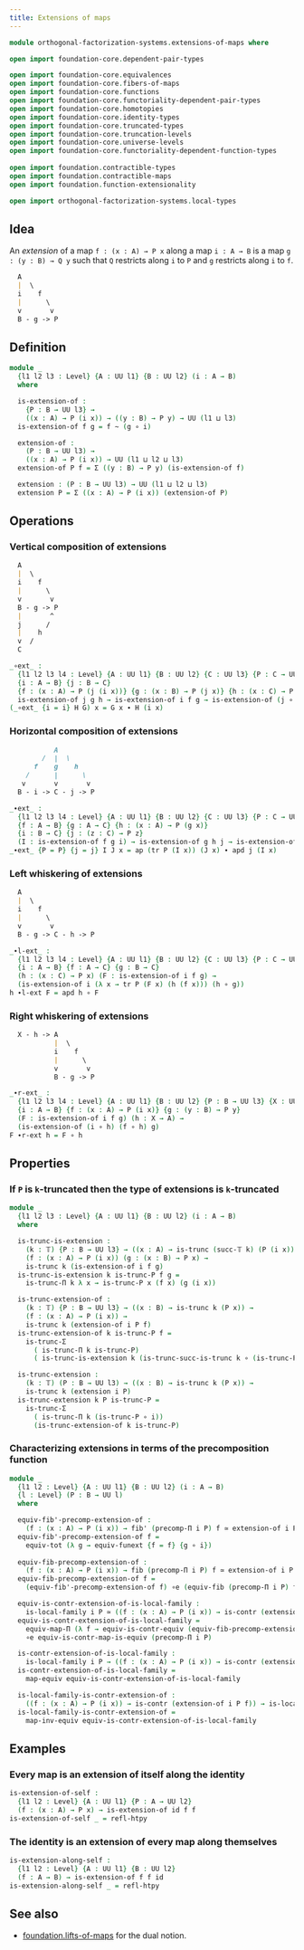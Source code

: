 ```yaml
---
title: Extensions of maps
---
```


```agda
module orthogonal-factorization-systems.extensions-of-maps where

open import foundation-core.dependent-pair-types

open import foundation-core.equivalences
open import foundation-core.fibers-of-maps
open import foundation-core.functions
open import foundation-core.functoriality-dependent-pair-types
open import foundation-core.homotopies
open import foundation-core.identity-types
open import foundation-core.truncated-types
open import foundation-core.truncation-levels
open import foundation-core.universe-levels
open import foundation-core.functoriality-dependent-function-types
  
open import foundation.contractible-types
open import foundation.contractible-maps
open import foundation.function-extensionality

open import orthogonal-factorization-systems.local-types
```

## Idea

An _extension_ of a map `f : (x : A) → P x` along a map `i : A → B`
is a map `g : (y : B) → Q y` such that `Q` restricts along `i`
to `P` and `g` restricts along `i` to `f`.

```md
  A
  |  \
  i    f
  |      \
  v       v
  B - g -> P
```

## Definition

```agda
module _
  {l1 l2 l3 : Level} {A : UU l1} {B : UU l2} (i : A → B)
  where

  is-extension-of :
    {P : B → UU l3} →
    ((x : A) → P (i x)) → ((y : B) → P y) → UU (l1 ⊔ l3)
  is-extension-of f g = f ~ (g ∘ i)

  extension-of :
    (P : B → UU l3) →
    ((x : A) → P (i x)) → UU (l1 ⊔ l2 ⊔ l3)
  extension-of P f = Σ ((y : B) → P y) (is-extension-of f)

  extension : (P : B → UU l3) → UU (l1 ⊔ l2 ⊔ l3)
  extension P = Σ ((x : A) → P (i x)) (extension-of P)
```

## Operations

### Vertical composition of extensions

```md
  A
  |  \
  i    f
  |      \
  v       v
  B - g -> P
  |       ^
  j      /
  |    h
  v  /
  C
```

```agda
_∘ext_ :
  {l1 l2 l3 l4 : Level} {A : UU l1} {B : UU l2} {C : UU l3} {P : C → UU l4}
  {i : A → B} {j : B → C}
  {f : (x : A) → P (j (i x))} {g : (x : B) → P (j x)} {h : (x : C) → P x} →
  is-extension-of j g h → is-extension-of i f g → is-extension-of (j ∘ i) f h
(_∘ext_ {i = i} H G) x = G x ∙ H (i x)
```

### Horizontal composition of extensions

```md
           A
        /  |  \
      f    g    h
    /      |      \
   v       v       v
  B - i -> C - j -> P
```

```agda
_∙ext_ :
  {l1 l2 l3 l4 : Level} {A : UU l1} {B : UU l2} {C : UU l3} {P : C → UU l4}
  {f : A → B} {g : A → C} {h : (x : A) → P (g x)}
  {i : B → C} {j : (z : C) → P z}
  (I : is-extension-of f g i) → is-extension-of g h j → is-extension-of f (λ x → tr P (I x) (h x)) (j ∘ i)
_∙ext_ {P = P} {j = j} I J x = ap (tr P (I x)) (J x) ∙ apd j (I x)
```

### Left whiskering of extensions

```md
  A
  |  \
  i    f
  |      \
  v       v
  B - g -> C - h -> P
```

```agda
_∙l-ext_ :
  {l1 l2 l3 l4 : Level} {A : UU l1} {B : UU l2} {C : UU l3} {P : C → UU l4}
  {i : A → B} {f : A → C} {g : B → C}
  (h : (x : C) → P x) (F : is-extension-of i f g) →
  (is-extension-of i (λ x → tr P (F x) (h (f x))) (h ∘ g))
h ∙l-ext F = apd h ∘ F
```

### Right whiskering of extensions

```md
  X - h -> A
           |  \
           i    f
           |      \
           v       v
           B - g -> P
```

```agda
_∙r-ext_ :
  {l1 l2 l3 l4 : Level} {A : UU l1} {B : UU l2} {P : B → UU l3} {X : UU l4}
  {i : A → B} {f : (x : A) → P (i x)} {g : (y : B) → P y} 
  (F : is-extension-of i f g) (h : X → A) →
  (is-extension-of (i ∘ h) (f ∘ h) g)
F ∙r-ext h = F ∘ h
```

## Properties

### If `P` is `k`-truncated then the type of extensions is `k`-truncated

```agda
module _
  {l1 l2 l3 : Level} {A : UU l1} {B : UU l2} (i : A → B)
  where

  is-trunc-is-extension :
    (k : 𝕋) {P : B → UU l3} → ((x : A) → is-trunc (succ-𝕋 k) (P (i x))) →
    (f : (x : A) → P (i x)) (g : (x : B) → P x) →
    is-trunc k (is-extension-of i f g)
  is-trunc-is-extension k is-trunc-P f g =
    is-trunc-Π k λ x → is-trunc-P x (f x) (g (i x))

  is-trunc-extension-of :
    (k : 𝕋) {P : B → UU l3} → ((x : B) → is-trunc k (P x)) →
    (f : (x : A) → P (i x)) →
    is-trunc k (extension-of i P f)
  is-trunc-extension-of k is-trunc-P f =
    is-trunc-Σ
      ( is-trunc-Π k is-trunc-P)
      ( is-trunc-is-extension k (is-trunc-succ-is-trunc k ∘ (is-trunc-P ∘ i)) f)

  is-trunc-extension :
    (k : 𝕋) (P : B → UU l3) → ((x : B) → is-trunc k (P x)) →
    is-trunc k (extension i P)
  is-trunc-extension k P is-trunc-P =
    is-trunc-Σ
      ( is-trunc-Π k (is-trunc-P ∘ i))
      (is-trunc-extension-of k is-trunc-P)
```

### Characterizing extensions in terms of the precomposition function

```agda
module _
  {l1 l2 : Level} {A : UU l1} {B : UU l2} (i : A → B)
  {l : Level} (P : B → UU l)
  where

  equiv-fib'-precomp-extension-of :
    (f : (x : A) → P (i x)) → fib' (precomp-Π i P) f ≃ extension-of i P f
  equiv-fib'-precomp-extension-of f =
    equiv-tot (λ g → equiv-funext {f = f} {g ∘ i})
  
  equiv-fib-precomp-extension-of :
    (f : (x : A) → P (i x)) → fib (precomp-Π i P) f ≃ extension-of i P f
  equiv-fib-precomp-extension-of f =
    (equiv-fib'-precomp-extension-of f) ∘e (equiv-fib (precomp-Π i P) f)

  equiv-is-contr-extension-of-is-local-family :
    is-local-family i P ≃ ((f : (x : A) → P (i x)) → is-contr (extension-of i P f))
  equiv-is-contr-extension-of-is-local-family =
    equiv-map-Π (λ f → equiv-is-contr-equiv (equiv-fib-precomp-extension-of f))
    ∘e equiv-is-contr-map-is-equiv (precomp-Π i P)

  is-contr-extension-of-is-local-family :
    is-local-family i P → ((f : (x : A) → P (i x)) → is-contr (extension-of i P f))
  is-contr-extension-of-is-local-family =
    map-equiv equiv-is-contr-extension-of-is-local-family

  is-local-family-is-contr-extension-of :
    ((f : (x : A) → P (i x)) → is-contr (extension-of i P f)) → is-local-family i P
  is-local-family-is-contr-extension-of =
    map-inv-equiv equiv-is-contr-extension-of-is-local-family
```

## Examples

### Every map is an extension of itself along the identity

```agda
is-extension-of-self :
  {l1 l2 : Level} {A : UU l1} {P : A → UU l2}
  (f : (x : A) → P x) → is-extension-of id f f
is-extension-of-self _ = refl-htpy
```

### The identity is an extension of every map along themselves

```agda
is-extension-along-self :
  {l1 l2 : Level} {A : UU l1} {B : UU l2}
  (f : A → B) → is-extension-of f f id
is-extension-along-self _ = refl-htpy
```

## See also

- [foundation.lifts-of-maps](foundation.lifts-of-maps.html) for the dual notion.
